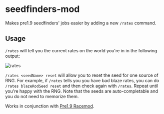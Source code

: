# seedfinders-mod
Makes pre1.9 seedfinders' jobs easier by adding a new `/rates` command.

## Usage

`/rates` will tell you the current rates on the world you're in in the following output: 

![rates](https://user-images.githubusercontent.com/95588510/186546483-557a7da0-8168-4bb9-98e0-1effe08bc629.png)

`/rates <seedName> reset` will allow you to reset the seed for one source of RNG. For example, if `/rates` tells you you have bad blaze rates, you can do `/rates blazeRodSeed reset` and then check again with `/rates`. Repeat until you're happy with the RNG. Note that the seeds are auto-completable and you do not need to memorize them.

Works in conjunction with [Pre1.9 Racemod](https://github.com/marinersfan824/racemod/releases/tag/v5.8.0).
